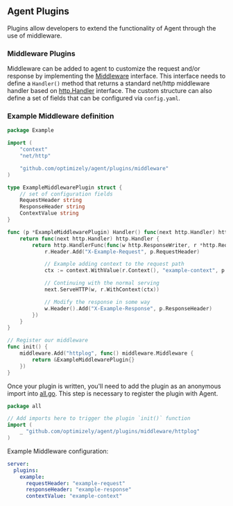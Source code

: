## Agent Plugins

Plugins allow developers to extend the functionality of Agent through the use of middleware.

### Middleware Plugins

Middleware can be added to agent to customize the request and/or response by implementing the [Middleware](./middleware/registry.go) interface.
This interface needs to define a `Handler()` method that returns a standard net/http middleware handler based on [http.Handler](https://golang.org/pkg/net/http/#Handler) interface.
The custom structure can also define a set of fields that can be configured via `config.yaml`.

### Example Middleware definition
```go
package Example

import (
    "context"
    "net/http"

    "github.com/optimizely/agent/plugins/middleware"
)

type ExampleMiddlewarePlugin struct {
    // set of configuration fields 
    RequestHeader string
    ResponseHeader string
    ContextValue string
}

func (p *ExampleMiddlewarePlugin) Handler() func(next http.Handler) http.Handler {
    return func(next http.Handler) http.Handler {
        return http.HandlerFunc(func(w http.ResponseWriter, r *http.Request) {
            r.Header.Add("X-Example-Request", p.RequestHeader)

            // Example adding context to the request path
            ctx := context.WithValue(r.Context(), "example-context", p.ContextValue)

            // Continuing with the normal serving
            next.ServeHTTP(w, r.WithContext(ctx))

            // Modify the response in some way
            w.Header().Add("X-Example-Response", p.ResponseHeader)
        })
    }
}

// Register our middleware
func init() {
    middleware.Add("httplog", func() middleware.Middleware {
        return &ExampleMiddlewarePlugin{}
    })
}
```

Once your plugin is written, you'll need to add the plugin as an anonymous import into [all.go](./middleware/all/all.go).
This step is necessary to register the plugin with Agent. 
```go
package all

// Add imports here to trigger the plugin `init()` function
import (
    _ "github.com/optimizely/agent/plugins/middleware/httplog"
)
```

Example Middleware configuration:
```yaml
server:
  plugins:
    example:
      requestHeader: "example-request"
      responseHeader: "example-response"
      contextValue: "example-context"
```
